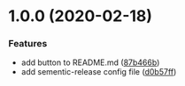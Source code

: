 # 1.0.0 (2020-02-18)


### Features

* add button to README.md ([87b466b](https://github.com/goraxe/generator-semantic-release/commit/87b466b98593714e961506e123e804969e475610))
* add sementic-release config file ([d0b57ff](https://github.com/goraxe/generator-semantic-release/commit/d0b57ffa53791562740a4f96d6755b893ff503e7))
